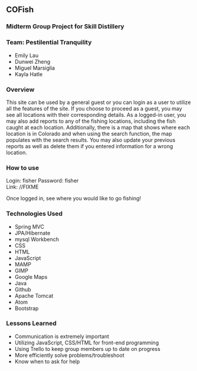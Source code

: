 ## COFish

### Midterm Group Project for Skill Distillery

### Team: Pestilential Tranquility
* Emily Lau
* Dunwei Zheng
* Miguel Marsiglia
* Kayla Hatle

### Overview

This site can be used by a general guest or you can login as a user to utilize all the features of the site. If you choose to proceed as a guest, you may see all locations with their corresponding details. As a logged-in user, you may also add reports to any of the fishing locations, including the fish caught at each location. Additionally, there is a map that shows where each location is in Colorado and when using the search function, the map populates with the search results. You may also update your previous reports as well as delete them if you entered information for a wrong location.

### How to use

Login:    fisher
Password: fisher  
Link:     //FIXME

Once logged in, see where you would like to go fishing!

### Technologies Used
* Spring MVC
* JPA/Hibernate
* mysql Workbench
* CSS
* HTML
* JavaScript
* MAMP
* GIMP
* Google Maps
* Java
* Github
* Apache Tomcat
* Atom
* Bootstrap

### Lessons Learned

* Communication is extremely important
* Utilizing JavaScript, CSS/HTML for front-end programming
* Using Trello to keep group members up to date on progress
* More efficiently solve problems/troubleshoot
* Know when to ask for help
